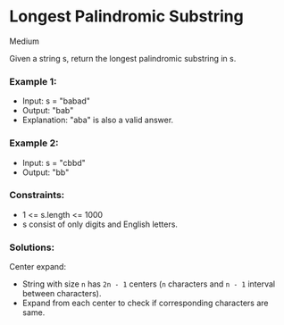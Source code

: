 # Longest Palindromic Substring
Medium

Given a string s, return the longest 
palindromic substring in s.

### Example 1:

- Input: s = "babad"
- Output: "bab"
- Explanation: "aba" is also a valid answer.

### Example 2:

- Input: s = "cbbd"
- Output: "bb"

### Constraints:

- 1 <= s.length <= 1000
- s consist of only digits and English letters.

### Solutions:

Center expand:
- String with size `n` has `2n - 1` centers (`n` characters and `n - 1` interval between characters).
- Expand from each center to check if corresponding characters are same.